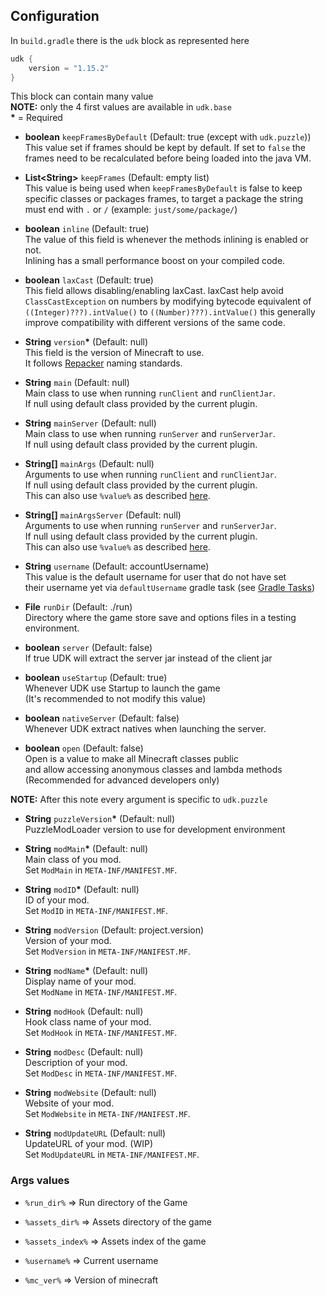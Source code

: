 ## Configuration

In `build.gradle` there is the `udk` block as represented here
```Groovy
udk {
    version = "1.15.2"
}
```
This block can contain many value  
**NOTE:** only the 4 first values are available in `udk.base`  
**\*** = Required

- **boolean** `keepFramesByDefault` (Default: true (except with `udk.puzzle`))  
  This value set if frames should be kept by default. If set to `false`
  the frames need to be recalculated before being loaded into the java VM.
  
- **List\<String\>** `keepFrames` (Default: empty list)  
  This value is being used when `keepFramesByDefault` is false to keep
  specific classes or packages frames, to target a package the string must end
  with `.` or `/` (example: `just/some/package/`)
  
- **boolean** `inline` (Default: true)  
  The value of this field is whenever the methods inlining is enabled or not.  
  Inlining has a small performance boost on your compiled code.
  
- **boolean** `laxCast` (Default: true)  
  This field allows disabling/enabling laxCast.
  laxCast help avoid `ClassCastException` on numbers by modifying bytecode equivalent
  of `((Integer)???).intValue()` to  `((Number)???).intValue()` this
  generally improve compatibility with different versions of the same code.
  
- **String** `version`**\*** (Default: null)  
  This field is the version of Minecraft to use.  
  It follows [Repacker](https://github.com/Fox2Code/Repacker) naming standards.
  
- **String** `main` (Default: null)  
  Main class to use when running `runClient` and `runClientJar`.  
  If null using default class provided by the current plugin.
  
- **String** `mainServer` (Default: null)  
  Main class to use when running `runServer` and `runServerJar`.  
  If null using default class provided by the current plugin.
   
- **String\[\]** `mainArgs` (Default: null)  
  Arguments to use when running `runClient` and `runClientJar`.  
  If null using default class provided by the current plugin.  
  This can also use `%value%` as described [here](#args-values).
  
- **String\[\]** `mainArgsServer` (Default: null)  
  Arguments to use when running `runServer` and `runServerJar`.  
  If null using default class provided by the current plugin.  
  This can also use `%value%` as described [here](#args-values).
  
- **String** `username` (Default: accountUsername)  
  This value is the default username for user that do not have set  
  their username yet via `defaultUsername` gradle task (see [Gradle Tasks](TASKS.md))

- **File** `runDir` (Default: ./run)  
  Directory where the game store save and options files in a testing environment.
  
- **boolean** `server` (Default: false)  
  If true UDK will extract the server jar instead of the client jar
  
- **boolean** `useStartup` (Default: true)  
  Whenever UDK use Startup to launch the game  
  (It's recommended to not modify this value)

- **boolean** `nativeServer` (Default: false)  
  Whenever UDK extract natives when launching the server. 
  
- **boolean** `open` (Default: false)  
  Open is a value to make all Minecraft classes public  
  and allow accessing anonymous classes and lambda methods  
  (Recommended for advanced developers only)

**NOTE:** After this note every argument is specific to `udk.puzzle`

- **String** `puzzleVersion`**\*** (Default: null)  
  PuzzleModLoader version to use for development environment

- **String** `modMain`**\*** (Default: null)  
  Main class of you mod.  
  Set `ModMain` in `META-INF/MANIFEST.MF`.

- **String** `modID`**\*** (Default: null)  
  ID of your mod.  
  Set `ModID` in `META-INF/MANIFEST.MF`.  

- **String** `modVersion` (Default: project.version)  
  Version of your mod.  
  Set `ModVersion` in `META-INF/MANIFEST.MF`.  

- **String** `modName`**\*** (Default: null)  
  Display name of your mod.  
  Set `ModName` in `META-INF/MANIFEST.MF`.  

- **String** `modHook` (Default: null)  
  Hook class name of your mod.  
  Set `ModHook` in `META-INF/MANIFEST.MF`.  

- **String** `modDesc` (Default: null)  
  Description of your mod.  
  Set `ModDesc` in `META-INF/MANIFEST.MF`.  

- **String** `modWebsite` (Default: null)  
  Website of your mod.  
  Set `ModWebsite` in `META-INF/MANIFEST.MF`.  

- **String** `modUpdateURL` (Default: null)  
  UpdateURL of your mod. (WIP)  
  Set `ModUpdateURL` in `META-INF/MANIFEST.MF`.  


### Args values

- `%run_dir%` => Run directory of the Game

- `%assets_dir%` => Assets directory of the game

- `%assets_index%` => Assets index of the game

- `%username%` => Current username

- `%mc_ver%` => Version of minecraft